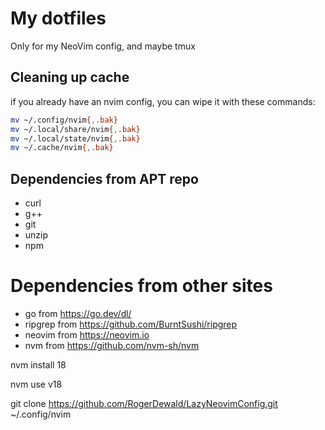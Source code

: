 # My dotfiles

Only for my NeoVim config, and maybe tmux

## Cleaning up cache
if you already have an nvim config, you can wipe it with these commands: 
```bash
mv ~/.config/nvim{,.bak}
mv ~/.local/share/nvim{,.bak}
mv ~/.local/state/nvim{,.bak}
mv ~/.cache/nvim{,.bak}
```
## Dependencies from APT repo

- curl
- g++
- git
- unzip
- npm

# Dependencies from other sites
- go from https://go.dev/dl/
- ripgrep from https://github.com/BurntSushi/ripgrep
- neovim from https://neovim.io
- nvm from https://github.com/nvm-sh/nvm

nvm install 18

nvm use v18

git clone https://github.com/RogerDewald/LazyNeovimConfig.git ~/.config/nvim
